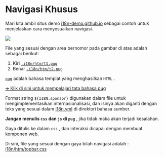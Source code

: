 # Navigasi Khusus

Mari kita ambil situs demo [i18n-demo.github.io](//i18n-demo.github.io) sebagai contoh untuk menjelaskan cara menyesuaikan navigasi.

![](https://p.3ti.site/1731036697.avif)

File yang sesuai dengan area bernomor pada gambar di atas adalah sebagai berikut:

1. Kiri [`.i18n/htm/t1.pug`](https://github.com/i18n-site/demo.i18n.site/blob/main/.i18n/htm/t1.pug)
2. Benar [`.i18n/htm/t2.pug`](https://github.com/i18n-site/demo.i18n.site/blob/main/.i18n/htm/t2.pug)

[`pug`](https://pugjs.org) adalah bahasa templat yang menghasilkan `HTML` .

[➔ Klik di sini untuk mempelajari tata bahasa pug](https://pugjs.org)

Format string `${I18N.sponsor}` digunakan dalam file untuk mengimplementasikan internasionalisasi, dan isinya akan diganti dengan teks yang sesuai dalam [i18n.yml](https://github.com/i18n-site/demo.i18n.site/blob/main/en/i18n.yml) di direktori bahasa sumber.

**Jangan menulis `css` dan `js` di `pug`** , jika tidak maka akan terjadi kesalahan.

Gaya ditulis ke dalam `css` , dan interaksi dicapai dengan membuat komponen web.

Di sini, file yang sesuai dengan gaya bilah navigasi adalah : [i18n/htm/topbar.css](https://github.com/i18n-site/demo.i18n.site/blob/main/.i18n/htm/topbar.css)